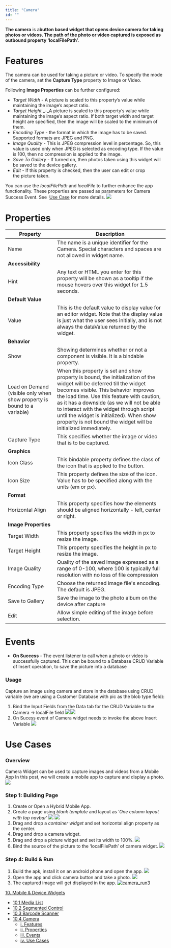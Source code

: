 ```yaml
---
title: "Camera"
id: ""
---
```


**The camera** is a**button based widget that opens device camera for taking photos or videos. The path of the photo or video captured is exposed as outbound property ‘localFilePath’.**

# Features

The camera can be used for taking a picture or video. To specify the mode of the camera, set the **Capture Type** property to Image or Video.

Following **Image Properties** can be further configured:

- _Target Width_ _-_ A picture is scaled to this property’s value while maintaining the image’s aspect ratio.
- _Target Height_ _-_A picture is scaled to this property’s value while maintaining the image’s aspect ratio. If both target width and target height are specified, then the image will be scaled to the minimum of them.
- _Encoding Type_ _-_ the format in which the image has to be saved. Supported formats are JPEG and PNG.
- _Image Quality_ _-_ This is JPEG compression level in percentage. So, this value is used only when JPEG is selected as encoding type. If the value is 100, then no compression is applied to the image.
- _Save To Gallery_ _-_ If turned on, then photos taken using this widget will be saved to the device gallery.
- _Edit_ _\-_ If this property is checked, then the user can edit or crop the picture taken.

You can use the _localFilePath_ and _localFile_ to further enhance the app functionality. These properties are passed as parameters for Camera Success Event. See  [Use Case](#store-image) for more details. [![](/learn/assets/camera_bind.png)](/learn/assets/camera_bind.png)

# Properties

| **Property** | **Description** |
| --- | --- |
| Name | The name is a unique identifier for the Camera. Special characters and spaces are not allowed in widget name. |
| **Accessibility** |
| Hint | Any text or HTML you enter for this property will be shown as a tooltip if the mouse hovers over this widget for 1.5 seconds. |
| **Default Value** |
| Value | This is the default value to display value for an editor widget. Note that the display value is just what the user sees initially, and is not always the dataValue returned by the widget. |
| **Behavior** |
| Show | Showing determines whether or not a component is visible. It is a bindable property. |
| Load on Demand (visible only when show property is bound to a variable) | When this property is set and show property is bound, the initialization of the widget will be deferred till the widget becomes visible. This behavior improves the load time. Use this feature with caution, as it has a downside (as we will not be able to interact with the widget through script until the widget is initialized). When show property is not bound the widget will be initialized immediately. |
| Capture Type | This specifies whether the image or video that is to be captured. |
| **Graphics** |
| Icon Class | This bindable property defines the class of the icon that is applied to the button. |
| Icon Size | This property defines the size of the icon. Value has to be specified along with the units (em or px). |
| **Format** |
| Horizontal Align | This property specifies how the elements should be aligned horizontally - left, center or right. |
| **Image Properties** |
| Target Width | This property specifies the width in px to resize the image. |
| Target Height | This property specifies the height in px to resize the image. |
| Image Quality | Quality of the saved image expressed as a range of 0-100, where 100 is typically full resolution with no loss of file compression |
| Encoding Type | Choose the returned image file's encoding. The default is JPEG. |
| Save to Gallery | Save the image to the photo album on the device after capture |
| Edit | Allow simple editing of the image before selection. |

# Events

- **On Success** - The event listener to call when a photo or video is successfully captured. This can be bound to a Database CRUD Variable of Insert operation, to save the picture into a database

### Usage

Capture an image using camera and store in the database using CRUD variable (we are using a Customer Database with pic as the blob type field):

1. Bind the Input Fields from the Data tab for the CRUD Variable to the Camera -> localFile field [![](/learn/assets/camera_db_storefields.png)](/learn/assets/camera_db_storefields.png)[![](/learn/assets/camera_db_storebind.png)](/learn/assets/camera_db_storebind.png)
2. On Sucess event of Camera widget needs to invoke the above Insert Variable [![](/learn/assets/camera_db_storeevent.png)](/learn/assets/camera_db_storeevent.png)

# Use Cases

### Overview

Camera Widget can be used to capture images and videos from a Mobile App In this post, we will create a mobile app to capture and display a photo. [![](/learn/assets/camera_run3.png)](/learn/assets/camera_run3.png)

### Step 1: Building Page

1. Create or Open a Hybrid Mobile App.
2. Create a page using _blank template_ and layout as ‘_One column layout with top navbar_’ [![](/learn/assets/camera_template.png)](/learn/assets/camera_template.png) [![](/learn/assets/camera_layout.png)](/learn/assets/camera_layout.png)
3. Drag and drop a _container widget_ and set horizontal align property as the center.
4. Drag and drop a camera widget.
5. Drag and drop a picture widget and set its width to 100%. [![](/learn/assets/camera_design.png)](/learn/assets/camera_design.png)
6. Bind the source of the picture to the ‘localFilePath’ of camera widget. [![](/learn/assets/camera_binding.png)](/learn/assets/camera_binding.png)

### Step 4: Build & Run

1. Build the apk, install it on an android phone and open the app. [![](/learn/assets/camera_run1.png)](/learn/assets/camera_run1.png)
2. Open the app and click camera button and take a photo. [![](/learn/assets/camera_run2.png)](/learn/assets/camera_run2.png)
3. The captured image will get displayed in the app. [![camera_run3](/learn/assets/camera_run3.png)](/learn/assets/camera_run3.png)

[10\. Mobile & Device Widgets](/learn/app-development/widgets/widget-library/#mobile)

- [10.1 Media List](/learn/app-development/widgets/mobile-widgets/media-list/)
- [10.2 Segmented Control](/learn/app-development/widgets/mobile-widgets/segmented-control/)
- [10.3 Barcode Scanner](/learn/app-development/widgets/mobile-widgets/barcode-scanner/)
- [10.4 Camera](/learn/app-development/widgets/mobile-widgets/camera/)
    - [i. Features](#features)
    - [ii. Properties](#properties)
    - [iii. Events](#events)
    - [iv. Use Cases](#use-cases)
